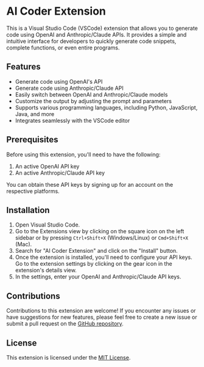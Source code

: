 # AI Coder Extension

This is a Visual Studio Code (VSCode) extension that allows you to generate code using OpenAI and Anthropic/Claude APIs. It provides a simple and intuitive interface for developers to quickly generate code snippets, complete functions, or even entire programs.

## Features

- Generate code using OpenAI's API
- Generate code using Anthropic/Claude API
- Easily switch between OpenAI and Anthropic/Claude models
- Customize the output by adjusting the prompt and parameters
- Supports various programming languages, including Python, JavaScript, Java, and more
- Integrates seamlessly with the VSCode editor

## Prerequisites

Before using this extension, you'll need to have the following:

1. An active OpenAI API key
2. An active Anthropic/Claude API key

You can obtain these API keys by signing up for an account on the respective platforms.

## Installation

1. Open Visual Studio Code.
2. Go to the Extensions view by clicking on the square icon on the left sidebar or by pressing `Ctrl+Shift+X` (Windows/Linux) or `Cmd+Shift+X` (Mac).
3. Search for "AI Coder Extension" and click on the "Install" button.
4. Once the extension is installed, you'll need to configure your API keys. Go to the extension settings by clicking on the gear icon in the extension's details view.
5. In the settings, enter your OpenAI and Anthropic/Claude API keys.


## Contributions

Contributions to this extension are welcome! If you encounter any issues or have suggestions for new features, please feel free to create a new issue or submit a pull request on the [GitHub repository](https://github.com/rizansari/VSCodeAICoder).

## License

This extension is licensed under the [MIT License](LICENSE).